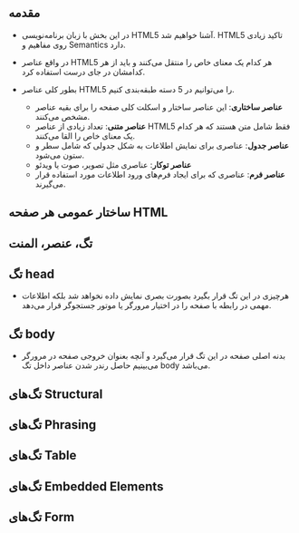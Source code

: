 ## مقدمه

- در این بخش با زبان برنامه‌نویسی HTML5 آشنا خواهیم شد. HTML5 تاکید زیادی روی مفاهیم و Semantics دارد.

- در واقع عناصر HTML5 هر کدام یک معنای خاص را منتقل می‌کنند و باید از هر کدامشان در جای درست استفاده کرد.

- بطور کلی عناصر HTML5 را می‌توانیم در 5 دسته طبقه‌بندی کنیم.

  - **عناصر ساختاری**: این عناصر ساختار و اسکلت کلی صفحه را برای بقیه عناصر مشخص می‌کنند.
  - **عناصر متنی**: تعداد زیادی از عناصر HTML5 فقط شامل متن هستند که هر کدام یک معنای خاص را القا می‌کنند.
  - **عناصر جدول**: عناصری برای نمایش اطلاعات به شکل جدولی که شامل سطر و ستون می‌شود.
  - **عناصر توکار**: عناصری مثل تصویر، صوت یا ویدئو
  - **عناصر فرم**: عناصری که برای ایجاد فرم‌های ورود اطلاعات مورد استفاده قرار می‌گیرند.

## ساختار عمومی هر صفحه HTML

## تگ‌، عنصر، المنت

## تگ head

- هرچیزی در این تگ قرار بگیرد بصورت بصری نمایش داده نخواهد شد بلکه اطلاعات مهمی در رابطه با صفحه را در اختیار مرورگر یا موتور جستجوگر قرار می‌دهد.

## تگ body

- بدنه اصلی صفحه در این تگ قرار می‌گیرد و آنچه بعنوان خروجی صفحه در مرورگر می‌بینیم حاصل رندر شدن عناصر داخل تگ body می‌باشد.

## تگ‌های Structural

## تگ‌های Phrasing

## تگ‌های Table

## تگ‌های Embedded Elements

## تگ‌های Form
